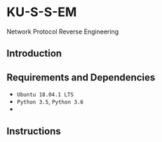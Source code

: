 # KU-S-S-EM
Network Protocol Reverse Engineering

## Introduction

## Requirements and Dependencies
* `Ubuntu 18.04.1 LTS`
* `Python 3.5`, `Python 3.6`
* 

## Instructions
